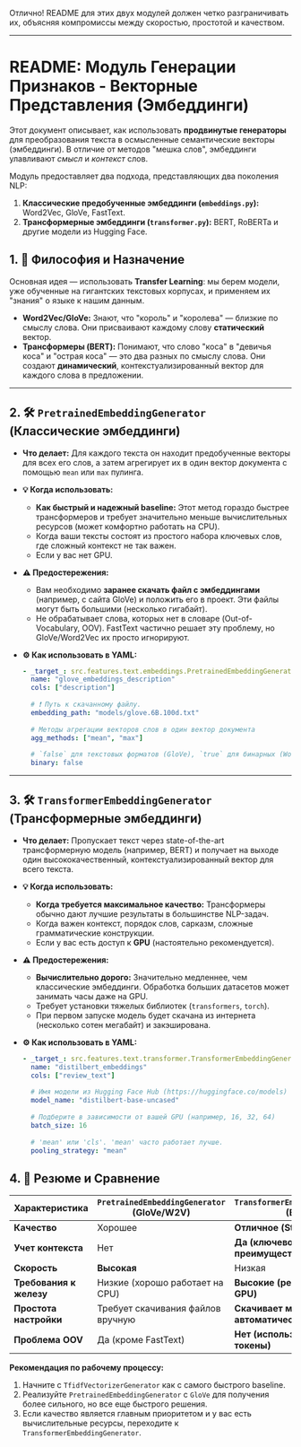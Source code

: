 Отлично! README для этих двух модулей должен четко разграничивать их, объясняя компромиссы между скоростью, простотой и качеством.

---

# README: Модуль Генерации Признаков - Векторные Представления (Эмбеддинги)

Этот документ описывает, как использовать **продвинутые генераторы** для преобразования текста в осмысленные семантические векторы (эмбеддинги). В отличие от методов "мешка слов", эмбеддинги улавливают *смысл* и *контекст* слов.

Модуль предоставляет два подхода, представляющих два поколения NLP:
1.  **Классические предобученные эмбеддинги (`embeddings.py`):** Word2Vec, GloVe, FastText.
2.  **Трансформерные эмбеддинги (`transformer.py`):** BERT, RoBERTa и другие модели из Hugging Face.

## 1. 🎯 Философия и Назначение

Основная идея — использовать **Transfer Learning**: мы берем модели, уже обученные на гигантских текстовых корпусах, и применяем их "знания" о языке к нашим данным.

*   **Word2Vec/GloVe:** Знают, что "король" и "королева" — близкие по смыслу слова. Они присваивают каждому слову **статический** вектор.
*   **Трансформеры (BERT):** Понимают, что слово "коса" в "девичья коса" и "острая коса" — это два разных по смыслу слова. Они создают **динамический**, контекстуализированный вектор для каждого слова в предложении.

---

## 2. 🛠️ `PretrainedEmbeddingGenerator` (Классические эмбеддинги)

*   **Что делает:** Для каждого текста он находит предобученные векторы для всех его слов, а затем агрегирует их в один вектор документа с помощью `mean` или `max` пулинга.

*   **💡 Когда использовать:**
    *   **Как быстрый и надежный baseline:** Этот метод гораздо быстрее трансформеров и требует значительно меньше вычислительных ресурсов (может комфортно работать на CPU).
    *   Когда ваши тексты состоят из простого набора ключевых слов, где сложный контекст не так важен.
    *   Если у вас нет GPU.

*   **⚠️ Предостережения:**
    *   Вам необходимо **заранее скачать файл с эмбеддингами** (например, с сайта GloVe) и положить его в проект. Эти файлы могут быть большими (несколько гигабайт).
    *   Не обрабатывает слова, которых нет в словаре (Out-of-Vocabulary, OOV). FastText частично решает эту проблему, но GloVe/Word2Vec их просто игнорируют.

*   **⚙️ Как использовать в YAML:**
    ```yaml
    - _target_: src.features.text.embeddings.PretrainedEmbeddingGenerator
      name: "glove_embeddings_description"
      cols: ["description"]
      
      # ❗️ Путь к скачанному файлу.
      embedding_path: "models/glove.6B.100d.txt" 
      
      # Методы агрегации векторов слов в один вектор документа
      agg_methods: ["mean", "max"]
      
      # `false` для текстовых форматов (GloVe), `true` для бинарных (Word2Vec)
      binary: false
    ```

---

## 3. 🛠️ `TransformerEmbeddingGenerator` (Трансформерные эмбеддинги)

*   **Что делает:** Пропускает текст через state-of-the-art трансформерную модель (например, BERT) и получает на выходе один высококачественный, контекстуализированный вектор для всего текста.

*   **💡 Когда использовать:**
    *   **Когда требуется максимальное качество:** Трансформеры обычно дают лучшие результаты в большинстве NLP-задач.
    *   Когда важен контекст, порядок слов, сарказм, сложные грамматические конструкции.
    *   Если у вас есть доступ к **GPU** (настоятельно рекомендуется).

*   **⚠️ Предостережения:**
    *   **Вычислительно дорого:** Значительно медленнее, чем классические эмбеддинги. Обработка больших датасетов может занимать часы даже на GPU.
    *   Требует установки тяжелых библиотек (`transformers`, `torch`).
    *   При первом запуске модель будет скачана из интернета (несколько сотен мегабайт) и закэширована.

*   **⚙️ Как использовать в YAML:**
    ```yaml
    - _target_: src.features.text.transformer.TransformerEmbeddingGenerator
      name: "distilbert_embeddings"
      cols: ["review_text"]
      
      # Имя модели из Hugging Face Hub (https://huggingface.co/models)
      model_name: "distilbert-base-uncased"
      
      # Подберите в зависимости от вашей GPU (например, 16, 32, 64)
      batch_size: 16
      
      # 'mean' или 'cls'. 'mean' часто работает лучше.
      pooling_strategy: "mean"
    ```

## 4. 🧠 Резюме и Сравнение

| Характеристика          | `PretrainedEmbeddingGenerator` (GloVe/W2V) | `TransformerEmbeddingGenerator` (BERT) |
| ----------------------- | ------------------------------------------ | -------------------------------------- |
| **Качество**            | Хорошее                                    | **Отличное (State-of-the-Art)**        |
| **Учет контекста**      | Нет                                        | **Да (ключевое преимущество)**         |
| **Скорость**            | **Высокая**                                | Низкая                                 |
| **Требования к железу** | Низкие (хорошо работает на CPU)            | **Высокие (рекомендуется GPU)**        |
| **Простота настройки**  | Требует скачивания файлов вручную          | **Скачивает модели автоматически**     |
| **Проблема OOV**        | Да (кроме FastText)                        | **Нет (использует subword-токены)**     |

**Рекомендация по рабочему процессу:**
1.  Начните с `TfidfVectorizerGenerator` как с самого быстрого baseline.
2.  Реализуйте `PretrainedEmbeddingGenerator` с `GloVe` для получения более сильного, но все еще быстрого решения.
3.  Если качество является главным приоритетом и у вас есть вычислительные ресурсы, переходите к `TransformerEmbeddingGenerator`.